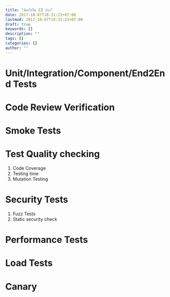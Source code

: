 ```yaml
---
title: "มีอะไรใน CI บ้าง"
date: 2017-10-07T18:31:23+07:00
lastmod: 2017-10-07T18:31:23+07:00
draft: true
keywords: []
description: ""
tags: []
categories: []
author: ""
---
```


<!--more-->



# Unit/Integration/Component/End2End Tests

# Code Review Verification

# Smoke Tests

# Test Quality checking
1. Code Coverage
2. Testing time
3. Mutation Testing

# Security Tests
1. Fuzz Tests
2. Static security check

# Performance Tests

# Load Tests

# Canary
